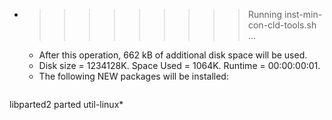 * >>>>>>>>> Running inst-min-con-cld-tools.sh ...
  * After this operation, 662 kB of additional disk space will be used.
  * Disk size = 1234128K. Space Used = 1064K. Runtime = 00:00:00:01.
  * The following NEW packages will be installed:
  ```bash
libparted2 parted util-linux*
  ```
